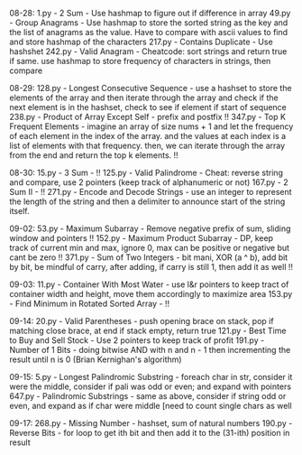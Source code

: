 08-28:
    1.py - 2 Sum - Use hashmap to figure out if difference in array 
    49.py - Group Anagrams - Use hashmap to store the sorted string as the key and the list of anagrams as the value. Have to compare with ascii values to find and store hashmap of the characters
    217.py - Contains Duplicate - Use hashshet
    242.py - Valid Anagram - Cheatcode: sort strings and return true if same. use hashmap to store frequency of characters in strings, then compare

08-29:
    128.py - Longest Consecutive Sequence - use a hashset to store the elements of the array and then iterate through the array and check if the next element is in the hashset, check to see if element if start of sequence
    238.py - Product of Array Except Self - prefix and postfix  !! 
    347.py - Top K Frequent Elements - imagine an array of size nums + 1 and let the frequency of each element in the index of the array. and the values at each index is a list of elements with that frequency. then, we can iterate through the array from the end and return the top k elements. !! 

08-30:
    15.py - 3 Sum - !!
    125.py - Valid Palindrome - Cheat: reverse string and compare, use 2 pointers (keep track of alphanumeric or not)
    167.py - 2 Sum II - !! 
    271.py - Encode and Decode Strings - use an integer to represent the length of the string and then a delimiter to announce start of the string itself. 

09-02:
    53.py - Maximum Subarray - Remove negative prefix of sum, sliding window and pointers !! 
    152.py - Maximum Product Subarray - DP, keep track of current min and max, ignore 0, max can be positive or negative but cant be zero !! 
    371.py - Sum of Two Integers - bit mani, XOR (a ^ b), add bit by bit, be mindful of carry, after adding, if carry is still 1, then add it as well !! 

09-03:
    11.py - Container With Most Water - use l&r pointers to keep tract of container width and height, move them accordingly to maximize area
    153.py - Find Minimum in Rotated Sorted Array - !!

09-14:
    20.py - Valid Parentheses - push opening brace on stack, pop if matching close brace, at end if stack empty, return true
    121.py - Best Time to Buy and Sell Stock - Use 2 pointers to keep track of profit
    191.py - Number of 1 Bits - doing bitwise AND with n and n - 1 then incrementing the result until n is 0 (Brian Kernighan's algorithm)

09-15:
    5.py - Longest Palindromic Substring - foreach char in str, consider it were the middle, consider if pali was odd or even; and expand with pointers
    647.py - Palindromic Substrings - same as above, consider if string odd or even, and expand as if char were middle [need to count single chars as well

09-17:
    268.py - Missing Number - hashset, sum of natural numbers
    190.py - Reverse Bits - for loop to get ith bit and then add it to the (31-ith) position in result 
    